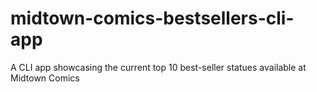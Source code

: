 # midtown-comics-bestsellers-cli-app
A CLI app showcasing the current top 10 best-seller statues available at Midtown Comics
